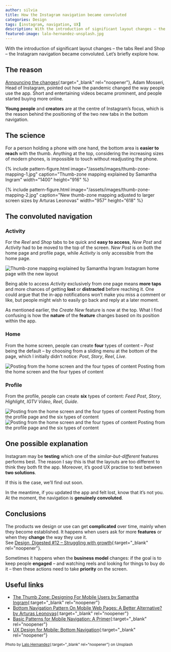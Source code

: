 ```yaml
---
author: silvia
title: How the Instagram navigation became convoluted
categories: Design
tags: [instagram, navigation, UX]
description: With the introduction of significant layout changes – the tabs Reel and Shop – the Instagram navigation became convoluted. Let's briefly explore how.
featured-image: lalo-hernandez-unsplash.jpg
---
```

With the introduction of significant layout changes – the tabs Reel and Shop – the Instagram navigation became convoluted. Let’s briefly explore how.

<!--more-->

## The reason

[Announcing the changes](https://about.instagram.com/blog/announcements/introducing-reels-and-shop-tabs){:target="_blank" rel="noopener"}, Adam Mosseri, Head of Instagram, pointed out how the pandemic changed the way people use the app. Short and entertaining videos became prominent, and people started buying more online.

**Young people** and **creators** are at the centre of Instagram’s focus, which is the reason behind the positioning of the two new tabs in the bottom navigation.

## The science

For a person holding a phone with one hand, the bottom area is **easier to reach** with the thumb. Anything at the top, considering the increasing sizes of modern phones, is impossible to touch without readjusting the phone.

{% include pattern-figure.html image="/assets/images/thumb-zone-mapping-1.jpg" caption="Thumb-zone mapping explained by Samantha Ingram" width="1400" height="916" %}

{% include pattern-figure.html image="/assets/images/thumb-zone-mapping-2.jpg" caption="New thumb-zone mapping adjusted to larger screen sizes by Arturas Leonovas" width="957" height="618" %}

## The convoluted navigation

### Activity

For the _Reel_ and _Shop_ tabs to be quick and **easy to access**, _New Post_ and _Activity_ had to be moved to the top of the screen. _New Post_ is on both the home page and profile page, while _Activity_ is only accessible from the home page.

![Thumb-zone mapping explained by Samantha Ingram](/assets/images/instagram-feed.jpg)
Instagram home page with the new layout

Being able to access _Activity_ exclusively from one page means **more taps** and more chances of getting **lost** or **distracted** before reaching it. One could argue that the in-app notifications won’t make you miss a comment or like, but people might wish to easily go back and reply at a later moment.

As mentioned earlier, the _Create New_ feature is now at the top. What I find confusing is how the **nature** of the **feature** changes based on its position within the app.

### Home

From the home screen, people can create **four** types of content – _Post_ being the default – by choosing from a sliding menu at the bottom of the page, which I initially didn’t notice: _Post_, _Story_, _Reel_, _Live_.

![Posting from the home screen and the four types of content](/assets/images/instagram-post.jpg)
Posting from the home screen and the four types of content

### Profile

From the profile, people can create **six** types of content: _Feed Post_, _Story_, _Highlight_, _IGTV Video_, _Reel_, _Guide_.

![Posting from the home screen and the four types of content](/assets/images/instagram-add.jpg)
Posting from the profile page and the six types of content
![Posting from the home screen and the four types of content](/assets/images/instagram-post-types.jpg)
Posting from the profile page and the six types of content

## One possible explanation

Instagram may be **testing** which one of the _similar-but-different_ features performs best. The reason I say this is that the layouts are too different to think they both fit the app. Moreover, it’s good UX practise to test between **two solutions**.

If this is the case, we’ll find out soon.

In the meantime, if you updated the app and felt lost, know that it’s not you. At the moment, the navigation is **genuinely convoluted**.

## Conclusions

The products we design or use can get **complicated** over time, mainly when they become established. It happens when users ask for more **features** or when they **change** the way they use it.  
See [Design, Digested #12 – Struggling with growth](https://silviamaggidesign.com/2020/10/26/design-digested-12-social-media-issues-complicated-products-and-redesigning-capitalism/){:target="_blank" rel="noopener"}.

Sometimes it happens when the **business model** changes: if the goal is to keep people **engaged** – and watching reels and looking for things to buy do it – then these actions need to take **priority** on the screen.

## Useful links

* [The Thumb Zone: Designing For Mobile Users by Samantha Ingram](https://www.smashingmagazine.com/2016/09/the-thumb-zone-designing-for-mobile-users/){:target="_blank" rel="noopener"}
* [Bottom Navigation Pattern On Mobile Web Pages: A Better Alternative? by Arturas Leonovas](https://www.smashingmagazine.com/2019/08/bottom-navigation-pattern-mobile-web-pages/){:target="_blank" rel="noopener"}
* [Basic Patterns for Mobile Navigation: A Primer](https://www.nngroup.com/articles/mobile-navigation-patterns/){:target="_blank" rel="noopener"}
* [UX Design for Mobile: Bottom Navigation](https://uxplanet.org/perfect-bottom-navigation-for-mobile-app-effabbb98c0f){:target="_blank" rel="noopener"}

<small>Photo by [Lalo Hernandez](https://unsplash.com/photos/r34cKhbEDCU){:target="_blank" rel="noopener"} on Unsplash</small>
